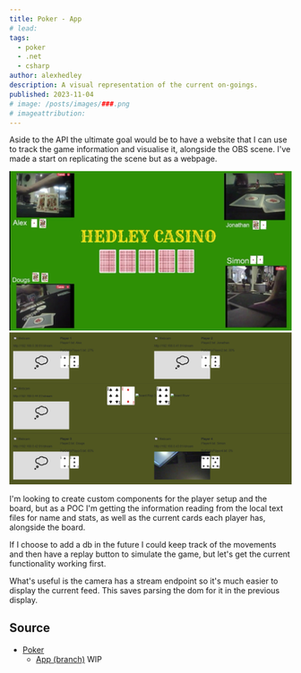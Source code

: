 ```yaml
---
title: Poker - App
# lead:
tags:
  - poker
  - .net
  - csharp
author: alexhedley
description: A visual representation of the current on-goings.
published: 2023-11-04
# image: /posts/images/###.png
# imageattribution:
---
```


<!-- # Poker - App -->

<?# Markdown ?>
<?!^ "./../includes/posts/poker.md" /?>
<?#/ Markdown ?>

Aside to the API the ultimate goal would be to have a website that I can use to track the game information and visualise it, alongside the OBS scene. I've made a start on replicating the scene but as a webpage.

![OBS Scene Setup](images/poker/SceneSetup.png "OBS Scene Setup")
![Web App table](images/poker/testing-table.png "Web App table")

I'm looking to create custom components for the player setup and the board, but as a POC I'm getting the information reading from the local text files for name and stats, as well as the current cards each player has, alongside the board.

If I choose to add a db in the future I could keep track of the movements and then have a replay button to simulate the game, but let's get the current functionality working first.

What's useful is the camera has a stream endpoint so it's much easier to display the current feed. This saves parsing the dom for it in the previous display.

## Source

- [Poker](https://github.com/AlexHedley/poker-recording/tree/main/src/Poker)
  - [App (branch)](https://github.com/AlexHedley/poker-recording/tree/app/src/Poker) WIP
